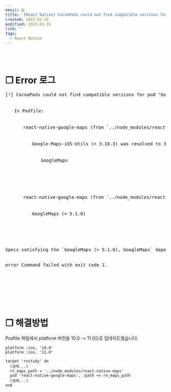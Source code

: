 ```yaml
---
emoji: 💻
title: '[React Native] CocoaPods could not find compatible versions for pod "GoogleMaps"'
created: 2022-03-15
modified: 2022-03-15
link: ''
tags:
  - React Native
---
```

<br></br>





# **❐ Error 로그** 
<pre>
[!] CocoaPods could not find compatible versions for pod "GoogleMaps":<br></br>
　　In Podfile:<br></br>
　　　　react-native-google-maps (from `../node_modules/react-native-maps`) was resolved to 0.30.1, which depends on<br></br>
　　　　　　Google-Maps-iOS-Utils (= 3.10.3) was resolved to 3.10.3, which depends on<br></br>
　　　　　　　　GoogleMaps<br></br>

<br></br>
　　　　react-native-google-maps (from `../node_modules/react-native-maps`) was resolved to 0.30.1, which depends on<br></br>
　　　　　　GoogleMaps (= 5.1.0)<br></br>
<br></br>

Specs satisfying the `GoogleMaps (= 5.1.0), GoogleMaps` dependency were found, but they required a higher minimum deployment target.<br></br>
error Command failed with exit code 1.<br></br>
</pre>
<br></br><br></br>





# **❐ 해결방법**  
Podfile 파일에서 platform 버전을 10.0 -> 11.0으로 업데이트했습니다.
```undefined filename=Podfile addLine={2} removeLine={1}
platform :ios, '10.0'
platform :ios, '11.0'

target 'rnstudy' do
  (생략...)
  rn_maps_path = '../node_modules/react-native-maps'
  pod 'react-native-google-maps', :path => rn_maps_path
  (생략...)
end
```
<br></br><br></br>
